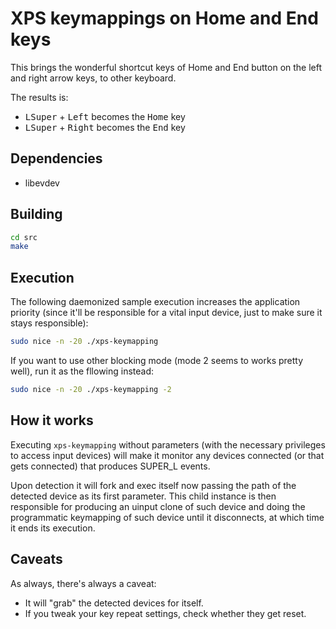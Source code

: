 # XPS keymappings on Home and End keys

This brings the wonderful shortcut keys of Home and End button on the left and right arrow keys, to other keyboard. 

The results is:

- <kbd>LSuper</kbd> + <kbd>Left</kbd> becomes the <kbd>Home</kbd> key
- <kbd>LSuper</kbd> + <kbd>Right</kbd> becomes the <kbd>End</kbd> key
## Dependencies

- libevdev

## Building

```sh
cd src
make
```

## Execution

The following daemonized sample execution increases the application priority
(since it'll be responsible for a vital input device, just to make sure it stays
responsible):

```sh
sudo nice -n -20 ./xps-keymapping
```

If you want to use other blocking mode (mode 2 seems to works pretty well), run it as the fllowing instead:

```sh
sudo nice -n -20 ./xps-keymapping -2
```

## How it works

Executing `xps-keymapping` without parameters (with the necessary privileges to access
input devices) will make it monitor any devices connected (or that gets
connected) that produces SUPER_L events.

Upon detection it will fork and exec itself now passing the path of the detected
device as its first parameter. This child instance is then responsible for
producing an uinput clone of such device and doing the programmatic keymapping
of such device until it disconnects, at which time it ends its execution.

## Caveats

As always, there's always a caveat:

- It will "grab" the detected devices for itself.
- If you tweak your key repeat settings, check whether they get reset.  


